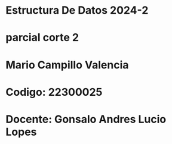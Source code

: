 # Estructura De Datos 2024-2
# parcial corte 2
# Mario Campillo Valencia
# Codigo: 22300025
# Docente: Gonsalo Andres Lucio Lopes